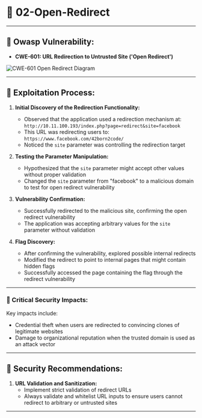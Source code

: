 # 📄 02-Open-Redirect


---


## 📌 Owasp Vulnerability: 
- **CWE-601: URL Redirection to Untrusted Site ('Open Redirect')**


![CWE-601 Open Redirect Diagram](https://cwe.mitre.org/data/images/CWE-601-Diagram.png)



---
## 📖 Exploitation Process:

1. **Initial Discovery of the Redirection Functionality:**
   - Observed that the application used a redirection mechanism at: 
     `http://10.11.100.193/index.php?page=redirect&site=facebook`
   - This URL was redirecting users to: `https://www.facebook.com/42born2code/`
   - Noticed the `site` parameter was controlling the redirection target

2. **Testing the Parameter Manipulation:**
   - Hypothesized that the `site` parameter might accept other values without proper validation
   - Changed the `site` parameter from "facebook" to a malicious domain to test for open redirect vulnerability

3. **Vulnerability Confirmation:**
   - Successfully redirected to the malicious site, confirming the open redirect vulnerability
   - The application was accepting arbitrary values for the `site` parameter without validation

4. **Flag Discovery:**
   - After confirming the vulnerability, explored possible internal redirects
   - Modified the redirect to point to internal pages that might contain hidden flags
   - Successfully accessed the page containing the flag through the redirect vulnerability

---

### 🔴 Critical Security Impacts:

 Key impacts include:

- Credential theft when users are redirected to convincing clones of legitimate websites
- Damage to organizational reputation when the trusted domain is used as an attack vector

---

## 📌 Security Recommendations:

1. **URL Validation and Sanitization:**
   - Implement strict validation of redirect URLs
   - Always validate and whitelist URL inputs to ensure users cannot redirect to arbitrary or untrusted sites

---
